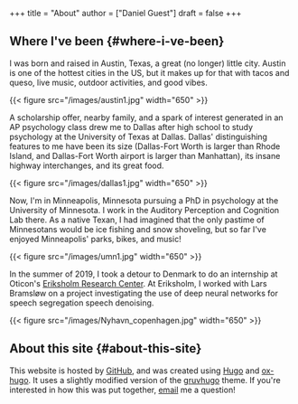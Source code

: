 +++
title = "About"
author = ["Daniel Guest"]
draft = false
+++

## Where I've been {#where-i-ve-been}

I was born and raised in Austin, Texas, a great (no longer) little city. Austin is one of the hottest cities in the US, but it makes up for that with tacos and queso, live music, outdoor activities, and good vibes.

{{< figure src="/images/austin1.jpg" width="650" >}}

A scholarship offer, nearby family, and a spark of interest generated in an AP psychology class drew me to Dallas after high school to study psychology at the University of Texas at Dallas.
Dallas' distinguishing features to me have been its size (Dallas-Fort Worth is larger than Rhode Island, and Dallas-Fort Worth airport is larger than Manhattan), its insane highway interchanges, and its great food.

{{< figure src="/images/dallas1.jpg" width="650" >}}

Now, I'm in Minneapolis, Minnesota pursuing a PhD in psychology at the University of Minnesota.
I work in the Auditory Perception and Cognition Lab there.
As a native Texan, I had imagined that the only pastime of Minnesotans would be ice fishing and snow shoveling, but so far I've enjoyed Minneapolis' parks, bikes, and music!

{{< figure src="/images/umn1.jpg" width="650" >}}

In the summer of 2019, I took a detour to Denmark to do an internship at Oticon's [Eriksholm Research Center](https://eriksholm.com).
At Eriksholm, I worked with Lars Bramsløw on a project investigating the use of deep neural networks for speech segregation speech denoising.

{{< figure src="/images/Nyhavn_copenhagen.jpg" width="650" >}}


## About this site {#about-this-site}

This website is hosted by [GitHub](https://github.com/), and was created using [Hugo](https://gohugo.io) and [ox-hugo](https://github.com/kaushalmodi/ox-hugo). It uses a slightly modified version of the [gruvhugo](https://gitlab.com/avron/gruvhugo) theme. If you're interested in how this was put together, [email](mailto:guest121@umn.edu) me a question!
